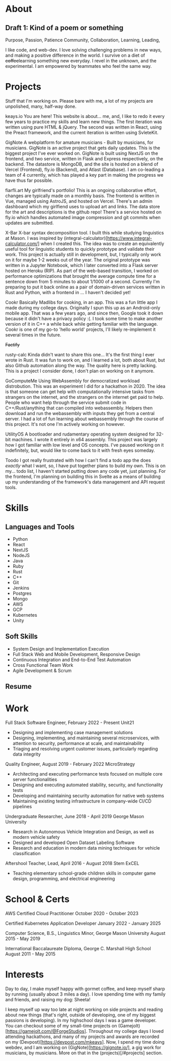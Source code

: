 # About
## Draft 1: Kind of a poem or something
Purpose, Passion, Patience
Community, Collaboration,
Learning, Leading,

I like code, and web-dev. 
I love solving challenging problems in new ways, and making a positive difference in the world.
I survive on a diet of ~~coffee~~learning something new everyday.
I revel in the unknown, and the experimental.
I am empowered by teammates who feel the same way.

# Projects
Stuff that I'm working on. Please bare with me, a lot of my projects are unpolished, many, half-way done.

keays.io
You are here! This website is about... me, and, I like to redo it every few years to practice my skills and learn new things. The first iteration was written using pure HTML & jQuery. The second was written in React, using the Preact framework, and the current iteration is written using SvleteKit.

GigNote
A webplatform for amature musicians - Built by musicians, for musicians.
GigNote is an active project that gets daily updates. This is the biggest project I've ever worked on. GigNote is built using NextJS on the frontend, and two service, written in Flask and Express respectively, on the backend. The datastore is MongoDB, and the site is hosted on a blend of Vercel (Frontend), fly.io (Backend), and Atlast (Database). I am co-leading a team of 4 currently, which has played a key part in making the progress we have thus far possible.

fiarfli.art
My girlfriend's portfolio! 
This is an ongoing collaborative effort, changes are typically made on a monthly basis. 
The frontend is written in Vue, managed using AstroJS, and hosted on Vercel. There's an admin dashboard which my girlfiend uses to upload art and links.
The data store for the art and descriptions is the github repo! There's a service hosted on fly.io which handles automated image compression and git commits when updates are submitted.

X-Bar
X-bar syntax decomposition tool. I built this while studying linguistics at Mason. I was inspired by (integral-calculator)[https://www.integral-calculator.com/] when I created this. 
The idea was to create an equivalently useful tool for linguistic students to quickly prototype and validate their work.
This project is actually still in development, but, I typically only work on it for maybe 1-2 weeks out of the year.
The original prototype was written in a Jupyter Notebook, which I later converted into a Flask server hosted on Heroku (RIP). 
As part of the web-based transition, I worked on performance optimizations that brought the average compute time for a sentence down from 5 minutes to about 1/1000 of a second.
Currently I'm preparing to put it back online as a pair of domain-driven services written in Rust and Python, with a frontend in ... I haven't decided yet!

Cookr
Basically Madlibs for cooking, in an app.
This was a fun little app I made during my college days. Originally I spun this up as an Android-only mobile app. That was a few years ago, and since then, Google took it down because it didn't have a privacy policy :(. I took some time to make another version of it in C++ a while back while getting familiar with the language. Cookr is one of my go-to 'hello world' projects, I'll likely re-implement it several times in the future.

~~Factify~~

rusty-calc
Kinda didn't want to share this one... It's the first thing I ever wrote in Rust. It was fun to work on, and I learned a lot, both about Rust, but also Github automation along the way. The quality here is pretty lacking. This is a project I consider done, I don't plan on working on it anymore.

GoComputeMe
Using WebAssembly for democratized workload distrobution.
This was an experiment I did for a hackathon in 2020. The idea is that someone can get help with computationally intensive tasks from strangers on the internet, and the strangers on the internet get paid to help. People who want help through the service submit code in C++/Rust/anything that can compiled into webassembly. Helpers then download and run the webassembly with inputs they get from a central server. I had a lot of fun learning about webassembly through the course of this project. It's not one I'm actively working on however.

UtilityOS
A bootloader and rudamentary operating system designed for 32-bit machines. I wrote it entirely in x64 assembly. This project was largely how I got familiar with low level and OS concepts. I've paused working on it indefinitely, but, would like to come back to it with fresh eyes someday.

Toodo
I got really frustrated with how I can't find a todo app the does *exactly* what I want, so, I have put together plans to build my own. This is on my... todo list, I haven't started putting down any code yet, just planning. For the frontend, I'm planning on building this in Svelte as a means of building up my understanding of the framework's data management and API request tools.

# Skills
## Languages and Tools
- Python
- React
- NextJS
- NodeJS
- Java
- Ruby
- Rust
- C++
- Git
- Jenkins
- Postgres
- Mongo
- AWS
- GCP
- Kubernetes
- Unity

## Soft Skills
- System Design and Implementation Execution
- Full Stack Web and Mobile Development, Responsive Design
- Continuous Integration and End-to-End Test Automation
- Cross Functional Team Work
- Agile Development & Scrum

## Resume
# Work
Full Stack Software Engineer, February 2022 - Present
Unit21
- Designing and implementing case management solutions
- Designing, implementing, and maintaining several microservices, with attention to security, performance at scale, and maintainability
- Triaging and resolving urgent customer issues, particularly regarding data integrity

Quality Engineer, August 2019 - February 2022
MicroStrategy
- Architecting and executing performance tests focused on multiple core server functionalities
- Designing and executing automated stability, security, and functionality tests
- Developing and maintaining security automation for native web systems
- Maintaining existing testing infrastructure in company-wide CI/CD pipelines

Undergraduate Researcher, June 2018 - April 2019
George Mason University
- Research in Autonomous Vehicle Integration and Design, as well as modern vehicle safety
- Designed and developed Open Dataset Labeling Software
- Research and education in modern data mining techniques for vehicle classification

Aftershool Teacher, Lead, April 2016 - August 2018
Stem ExCEL
- Teaching elementary school-grade children skills in computer game design, programming, and electrical engineering

# School & Certs
AWS Certified Cloud Practitioner
October 2020 - October 2023

Certified Kubernetes Application Developer
January 2022 - January 2025

Computer Science, B.S., Linguistics Minor, George Mason University
August 2015 - May 2019

International Baccalaureate Diploma, George C. Marshall High School
August 2011 - May 2015

# Interests
Day to day, I make myself happy with gormet coffee, and keep myself sharp by running (usually about 3 miles a day). I love spending time with my family and friends, and raising my dog: Sheeta!

I keep myself up way too late at night working on side projects and reading about new things (that's right, outside of developing, one of my biggest passions is developing). In my highschool days I was a game developer. You can checkout some of my small-time projects on (Gamejolt)[https://gamejolt.com/@ForgeStudios]. Throughout my college days I loved attending hackathons, and many of my projects and awards are recorded on my (Devpost)[https://devpost.com/mkeays]. Now, I spend my time doing webdev, and I am working on (GigNote)[https://gignote.io/], a gig work for musicians, by musicians. More on that in the (projects)[/#projects] section.